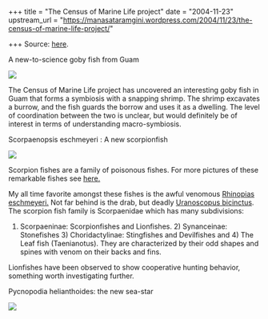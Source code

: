 +++
title = "The Census of Marine Life project"
date = "2004-11-23"
upstream_url = "https://manasataramgini.wordpress.com/2004/11/23/the-census-of-marine-life-project/"

+++
Source: [here](https://manasataramgini.wordpress.com/2004/11/23/the-census-of-marine-life-project/).



A new-to-science goby fish from Guam   

[](http://photos1.blogger.com/img/133/1300/640/new_gobyfish.jpg)

[![](https://i1.wp.com/photos1.blogger.com/img/133/1300/400/new_gobyfish.jpg)](http://photos1.blogger.com/img/133/1300/640/new_gobyfish.jpg)  

The Census of Marine Life project has uncovered an interesting goby fish in Guam that forms a symbiosis with a snapping shrimp. The shrimp excavates a burrow, and the fish guards the borrow and uses it as a dwelling. The level of coordination between the two is unclear, but would definitely be of interest in terms of understanding macro-symbiosis.  
  

Scorpaenopsis eschmeyeri : A new scorpionfish   

[![](https://i2.wp.com/photos1.blogger.com/img/133/1300/400/scorpionfish.jpg)](http://photos1.blogger.com/img/133/1300/640/scorpionfish.jpg)  

Scorpion fishes are a family of poisonous fishes. For more pictures of these remarkable fishes see [here.](http://www.hkdivephoto.com/stephenwong/lionfish/)

My all time favorite amongst these fishes is the awful venomous [Rhinopias eschmeyeri.](http://www.edge-of-reef.com/foto/gallery/SCO03.jpg) Not far behind is the drab, but deadly [Uranoscopus bicinctus](http://www.edge-of-reef.com/foto/gallery/URA01.jpg). The scorpion fish family is Scorpaenidae which has many subdivisions:  
  
1) Scorpaeninae: Scorpionfishes and Lionfishes. 2) Synanceinae: Stonefishes 3) Choridactylinae: Stingfishes and Devilfishes and 4) The Leaf fish (Taenianotus). They are characterized by their odd shapes and spines with venom on their backs and fins.

Lionfishes have been observed to show cooperative hunting behavior, something worth investigating further.  

[](http://www.hkdivephoto.com/stephenwong/lionfish/)

Pycnopodia helianthoides: the new sea-star   

[![](https://i1.wp.com/photos1.blogger.com/img/133/1300/400/starfish.jpg)](http://photos1.blogger.com/img/133/1300/640/starfish.jpg)

